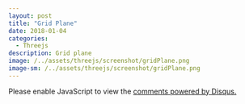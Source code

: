 ```yaml
---
layout: post
title: "Grid Plane"
date: 2018-01-04
categories:
  - Threejs
description: Grid plane   
image: /../assets/threejs/screenshot/gridPlane.png
image-sm: /../assets/threejs/screenshot/gridPlane.png
---
```


<script src="https://code.jquery.com/jquery-1.9.1.min.js"></script>
<script type="text/javascript" src="{{ site.url }}/assets/threejs/build/three.js"></script>
<script type="text/javascript" src="{{ site.url }}/assets/threejs/js/Detector.js"></script>
<script type="text/javascript" src="{{ site.url }}/assets/threejs/js/libs/stats.min.js"></script>
<script src="{{ site.url }}/assets/threejs/js/controls/TransformControls.js"></script>
<script src="{{ site.url }}/assets/threejs/js/controls/OrbitControls.js"></script>
<script src="{{ site.url }}/assets/threejs/js/libs/dat.gui.min.js"></script>
<style type="text/css">
#threejsView > div > canvas{
	width:100% !important;
	height: 500px !important;
}
</style>

<div id="threejsView"></div>
<script type="text/javascript">
	if(!Detector.webgl){
		Detector.addGetWebGLMessage();
	}
	var container, camera, scene, renderer, boxMesh;
	var transformControl; 	//트랜스폼 컨트롤러 
	var stats; 
	var params = {
			xRotate : false,
			yRotate : false,
			zRotate : false
	}
	function onWindowResize(){
		camera.aspect = window.innerWidth / window.innerHeight;
		camera.updateProjectionMatrix();
		renderer.setSize(window.innerWidth, window.innerHeight);
	}
	//초기화 함수 
	function init(){
		container = document.createElement('div');
		container.style.width = '100%';
		$('#threejsView').append(container);
		// stats 
		stats = new Stats(); 								//stats 객채 생성 
		stats.domElement.style.position = 'absolute';
		stats.domElement.style.position = 'relative !important';
		stats.domElement.style.position = 'fit-content';
		stats.domElement.style.top = $('.post').offset().top;
		container.appendChild(stats.dom);		//container에 stats dom append
		//카메라 
		camera = new THREE.PerspectiveCamera(45, window.innerWidth / window.innerHeight, 1, 10000);
		camera.position.set(500,800,1300);
		camera.lookAt(new THREE.Vector3());
		//씬
		scene = new THREE.Scene();
		scene.background = new THREE.Color(0xf0f0f0);
		//그리드 
		var gridHelper = new THREE.GridHelper(1000, 20);
		scene.add(gridHelper);	
		//지오메트리 
		var geometry = new THREE.PlaneBufferGeometry(1000, 1000);
		geometry.rotateX(-Math.PI/2);
		//박스 생성
		var boxTexture = new THREE.TextureLoader().load('{{ site.url }}/assets/threejs/textures/crate.gif');		//박스 텍스쳐 가져오기 
		var boxGeometry = new THREE.BoxBufferGeometry(200, 200, 200);																						//박스 지오메트리
		var boxMaterial  = new THREE.MeshBasicMaterial({map:boxTexture});																				//박스 메터리얼
		boxMesh = new THREE.Mesh(boxGeometry, boxMaterial);
		scene.add(boxMesh);
		//바닥 메시 생성 
		plane = new THREE.Mesh(geometry, new THREE.MeshBasicMaterial({visible:false}));
		scene.add(plane);
		//directional Light 조명 
		var directionalLight = new THREE.DirectionalLight(0xffffff);
		directionalLight.position.set(1,0.75,0.5).normalize();
		scene.add(directionalLight);
		//랜더러
		renderer = new THREE.WebGLRenderer({antialias:true});
		renderer.setPixelRatio(window.devicePixelRatio);
		renderer.setSize($('.post').innerWidth(), $('.post').innerWidth() * 2);
		container.appendChild(renderer.domElement);
		//TransformControls 생성
		transformControl = new THREE.TransformControls(camera, renderer.domElement);
		transformControl.addEventListener('change', render);
		scene.add(transformControl);
		//OrbitControls 생성 - 마우스 조작 컨트롤러
		var controls = new THREE.OrbitControls(camera, renderer.domElement);
		controls.damping = 0.2;
		transformControl.attach(boxMesh);
		//GUI 생성 
		var gui = new dat.GUI();
		gui.add(params, 'xRotate');
		gui.add(params, 'yRotate');
		gui.add(params, 'zRotate');
		gui.domElement.id = gui;
		console.log(gui);
		gui.open();
		//윈도우 리사이즈 이벤트 리스너 등록
		window.addEventListener('resize', onWindowResize, false);
	}
	// 그리기 함수 
	function render(){
		renderer.render(scene,camera);
	}
	function animate(){
		requestAnimationFrame(animate);
		if(params.xRotate){
			boxMesh.rotation.x += 0.01;	
		}
		if(params.yRotate){
			boxMesh.rotation.y += 0.01;	
		}
		if(params.zRotate){
			boxMesh.rotation.z += 0.01;	
		}
		renderer.render(scene,camera);
		stats.update();
		transformControl.update();
	}
	init();
	animate();
</script>



<div id="disqus_thread"></div>
<script>

/**
*  RECOMMENDED CONFIGURATION VARIABLES: EDIT AND UNCOMMENT THE SECTION BELOW TO INSERT DYNAMIC VALUES FROM YOUR PLATFORM OR CMS.
*  LEARN WHY DEFINING THESE VARIABLES IS IMPORTANT: https://disqus.com/admin/universalcode/#configuration-variables*/
/*
var disqus_config = function () {
this.page.url = PAGE_URL;  // Replace PAGE_URL with your page's canonical URL variable
this.page.identifier = PAGE_IDENTIFIER; // Replace PAGE_IDENTIFIER with your page's unique identifier variable
};
*/
(function() { // DON'T EDIT BELOW THIS LINE
var d = document, s = d.createElement('script');
s.src = 'https://silqwer.disqus.com/embed.js';
s.setAttribute('data-timestamp', +new Date());
(d.head || d.body).appendChild(s);
})();
</script>
<noscript>Please enable JavaScript to view the <a href="https://disqus.com/?ref_noscript">comments powered by Disqus.</a></noscript>